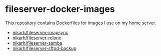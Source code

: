 # fileserver-docker-images

This repository contains Dockerfiles for images I use on my home server.

- [nikarh/fileserver-imapsync](imapsync/README.md)
- [nikarh/fileserver-rclone](rclone/README.md)
- [nikarh/fileserver-samba](samba/README.md)
- [nikarh/fileserver-sftpd-backup](sftpd-backup/README.md)
